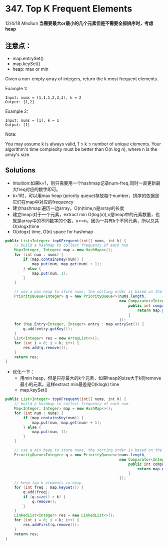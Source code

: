 # 347. Top K Frequent Elements
12/4/18
*Medium*
**当需要最大or最小的几个元素但是不需要全部排序时，考虑heap**

## 注意点：
* map.entrySet()
* map.keySet()
* heap: max or min

Given a non-empty array of integers, return the k most frequent elements.

Example 1:
```
Input: nums = [1,1,1,2,2,3], k = 2
Output: [1,2]
```
Example 2:
```
Input: nums = [1], k = 1
Output: [1]
```
Note:

You may assume k is always valid, 1 ≤ k ≤ number of unique elements.
Your algorithm's time complexity must be better than O(n log n), where n is the array's size.

## Solutions
* Intuition:如果k=1，则只需要用一个hashmap记录num-freq,同时一直更新最大freq对应的数字即可。
* k>1时，可以用max heap (priority queue)存放每个number，排序的依据是它们在map中对应的frequency
* 建立hashmap:遍历一边array，O(n)time,n是array的长度
* 建立heap:对于一个元素，extract min O(log(x)),x是heap中的元素数量，也就是array中的不同数字的个数，x<=n。因为一共有k个不同元素，所以总共O(xlogx)time
* O(xlogx) time, O(n) space for hashmap
```Java
public List<Integer> topKFrequent(int[] nums, int k) {
    // build a hashmap to collect frequency of each num
    Map<Integer, Integer> map = new HashMap<>();
    for (int num : nums) {
        if (map.containsKey(num)) {
            map.put(num, map.get(num) + 1);
        } else {
            map.put(num, 1);
        }
    }

    // use a max heap to store nums, the sorting order is based on the frequency of each num
    PriorityQueue<Integer> q = new PriorityQueue<>(nums.length,
                                                   new Comparator<Integer>(){
                                                       public int compare(Integer a, Integer b) {
                                                           return map.get(b) - map.get(a);
                                                       }
                                                   });
    for (Map.Entry<Integer, Integer> entry : map.entrySet()) {
        q.add(entry.getKey());
    }
    List<Integer> res = new ArrayList<>();
    for (int i = 0; i < k; i++) {
        res.add(q.remove());
    }
    return res;
}
```
* 优化一下：
  - 用min heap，但是只存最大的k个元素，如果heap的size大于k则remove最小的元素。这样extract min最差是O(klogk) time
  - map.keySet()
```Java
public List<Integer> topKFrequent(int[] nums, int k) {
    // build a hashmap to collect frequency of each num
    Map<Integer, Integer> map = new HashMap<>();
    for (int num : nums) {
        if (map.containsKey(num)) {
            map.put(num, map.get(num) + 1);
        } else {
            map.put(num, 1);
        }
    }

    // use a min heap to store nums, the sorting order is based on the frequency of each num
    PriorityQueue<Integer> q = new PriorityQueue<>(nums.length,
                                                   new Comparator<Integer>(){
                                                       public int compare(Integer a, Integer b) {
                                                           return map.get(a) - map.get(b);
                                                       }
                                                   });
    // keep top k elements in heap
    for (int freq : map.keySet()) {
        q.add(freq);
        if (q.size() > k) {
            q.remove();
        }
    }
    LinkedList<Integer> res = new LinkedList<>();
    for (int i = 0; i < k; i++) {
        res.addFirst(q.remove());
    }
    return res;
}
```
